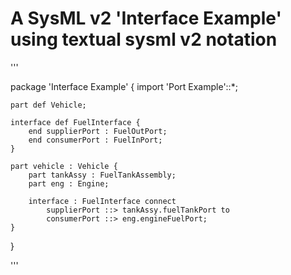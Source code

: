 # A SysML v2 'Interface Example' using textual sysml v2 notation

'''

package 'Interface Example' {
	import 'Port Example'::*;
	
	part def Vehicle;
	
	interface def FuelInterface {
		end supplierPort : FuelOutPort;
		end consumerPort : FuelInPort;
	}
	
	part vehicle : Vehicle {	
		part tankAssy : FuelTankAssembly;		
		part eng : Engine;
		
		interface : FuelInterface connect 
			supplierPort ::> tankAssy.fuelTankPort to 
			consumerPort ::> eng.engineFuelPort;
	} 
}

'''